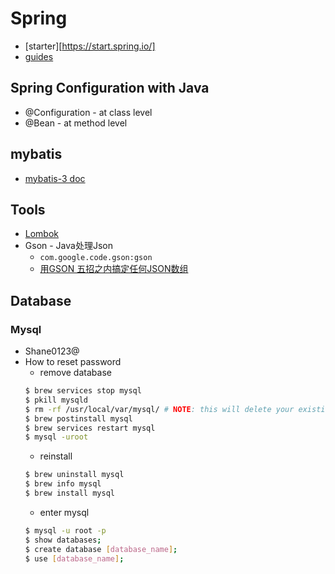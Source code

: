 # Spring
- [starter][https://start.spring.io/]
- [guides](https://spring.io/guides)

## Spring Configuration with Java
- @Configuration - at class level
- @Bean - at method level

## mybatis
- [mybatis-3 doc](http://www.mybatis.org/mybatis-3/zh/index.html)

## Tools
- [Lombok](https://projectlombok.org/features/all)
- Gson - Java处理Json
    - `com.google.code.gson:gson`
    - [用GSON 五招之内搞定任何JSON数组](https://www.cnblogs.com/jianyungsun/p/6647203.html)

## Database

### Mysql
- Shane0123@
- How to reset password
    - remove database
    ```bash
    $ brew services stop mysql
    $ pkill mysqld
    $ rm -rf /usr/local/var/mysql/ # NOTE: this will delete your existing database!!!
    $ brew postinstall mysql
    $ brew services restart mysql
    $ mysql -uroot
    ```
    - reinstall
    ```bash
    $ brew uninstall mysql
    $ brew info mysql
    $ brew install mysql
    ```
    - enter mysql
    ```bash
    $ mysql -u root -p
    $ show databases;
    $ create database [database_name];
    $ use [database_name];
    ```